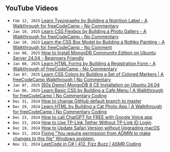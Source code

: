 ## YouTube Videos

<!-- youtube feed start -->
- `Feb 12, 2025` [Learn Typography by Building a Nutrition Label - A Walkthrough for freeCodeCamp - No Commentary](https://www.youtube.com/watch?v=emt78pRLr3Y)
- `Jan 10, 2025` [Learn CSS Flexbox by Building a Photo Gallery - A Walkthrough for freeCodeCamp - No Commentary](https://www.youtube.com/watch?v=XRZfAuPShX0)
- `Jan 10, 2025` [Learn the CSS Box Model by Building a Rothko Painting - A Walkthrough for freeCodeCamp - No Comment](https://www.youtube.com/watch?v=KoAPQniuKP0)
- `Jan 08, 2025` [How to Install MongoDB Community Edition on Ubuntu Server 24.04 - Beginners Friendly](https://www.youtube.com/watch?v=WUUZcoyBnI0)
- `Jan 08, 2025` [Learn HTML Forms by Building a Registration Form - A Walkthrough of freeCodeCamp - No Commentary](https://www.youtube.com/watch?v=hAsFqy1dRJM)
- `Jan 07, 2025` [Learn CSS Colors by Building a Set of Colored Markers | A freeCodeCamp Walkthrough | No Commentary](https://www.youtube.com/watch?v=iqrHIz0nMHw)
- `Jan 07, 2025` [[60s Demo] MongoDB 8 CE Installation on Ubuntu 24.04](https://www.youtube.com/watch?v=klubwDBVLNM)
- `Jan 06, 2025` [Learn Basic CSS by Building a Cafe Menu | A Walkthrough for freeCodeCamp | No Commentary Coding](https://www.youtube.com/watch?v=9o6tG06eJMs)
- `Dec 31, 2024` [How to change GitHub default branch to master](https://www.youtube.com/watch?v=LsOjJxdO81Q)
- `Dec 29, 2024` [Learn HTML by Building a Cat Photo App | A Walkthrough for freeCodeCamp | No Commentary Coding](https://www.youtube.com/watch?v=j3I84FR2U6Q)
- `Dec 23, 2024` [How to call ChatGPT for FREE with Google Voice app](https://www.youtube.com/watch?v=f0Gxo8OLLVU)
- `Dec 23, 2024` [How to Use TP-Link Tether Without TP-Link ID Login](https://www.youtube.com/watch?v=tCO6PEt-gFc)
- `Dec 19, 2024` [How to Update Safari Version without Upgrading macOS](https://www.youtube.com/watch?v=xu7go6Hlqus)
- `Nov 21, 2024` [Fixing "You require permission from ADMIN to make changes to this file" Windows problem.](https://www.youtube.com/watch?v=AHntqlpzYoc)
- `Nov 13, 2024` [LeetCode in C# | 412. Fizz Buzz | ASMR Coding](https://www.youtube.com/watch?v=nU-lZ8XLIuI)
<!-- youtube feed end -->
